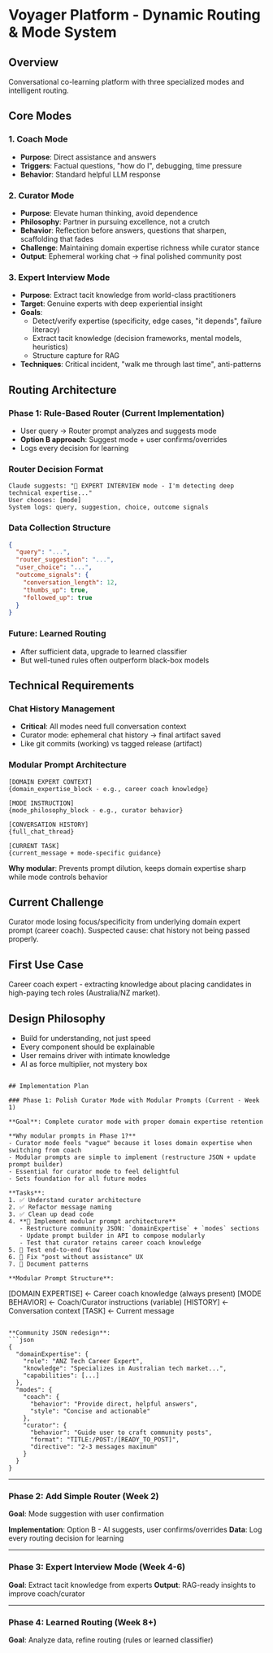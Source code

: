 # Voyager Platform - Dynamic Routing & Mode System

## Overview
Conversational co-learning platform with three specialized modes and intelligent routing.

## Core Modes

### 1. Coach Mode
- **Purpose**: Direct assistance and answers
- **Triggers**: Factual questions, "how do I", debugging, time pressure
- **Behavior**: Standard helpful LLM response

### 2. Curator Mode  
- **Purpose**: Elevate human thinking, avoid dependence
- **Philosophy**: Partner in pursuing excellence, not a crutch
- **Behavior**: Reflection before answers, questions that sharpen, scaffolding that fades
- **Challenge**: Maintaining domain expertise richness while curator stance
- **Output**: Ephemeral working chat → final polished community post

### 3. Expert Interview Mode
- **Purpose**: Extract tacit knowledge from world-class practitioners  
- **Target**: Genuine experts with deep experiential insight
- **Goals**: 
  - Detect/verify expertise (specificity, edge cases, "it depends", failure literacy)
  - Extract tacit knowledge (decision frameworks, mental models, heuristics)
  - Structure capture for RAG
- **Techniques**: Critical incident, "walk me through last time", anti-patterns

## Routing Architecture

### Phase 1: Rule-Based Router (Current Implementation)
- User query → Router prompt analyzes and suggests mode
- **Option B approach**: Suggest mode + user confirms/overrides
- Logs every decision for learning

### Router Decision Format
```
Claude suggests: "🎯 EXPERT INTERVIEW mode - I'm detecting deep technical expertise..."
User chooses: [mode]
System logs: query, suggestion, choice, outcome signals
```

### Data Collection Structure
```json
{
  "query": "...",
  "router_suggestion": "...",
  "user_choice": "...",
  "outcome_signals": {
    "conversation_length": 12,
    "thumbs_up": true,
    "followed_up": true
  }
}
```

### Future: Learned Routing
- After sufficient data, upgrade to learned classifier
- But well-tuned rules often outperform black-box models

## Technical Requirements

### Chat History Management
- **Critical**: All modes need full conversation context
- Curator mode: ephemeral chat history → final artifact saved
- Like git commits (working) vs tagged release (artifact)

### Modular Prompt Architecture
```
[DOMAIN EXPERT CONTEXT]
{domain_expertise_block - e.g., career coach knowledge}

[MODE INSTRUCTION]  
{mode_philosophy_block - e.g., curator behavior}

[CONVERSATION HISTORY]
{full_chat_thread}

[CURRENT TASK]
{current_message + mode-specific guidance}
```

**Why modular**: Prevents prompt dilution, keeps domain expertise sharp while mode controls behavior

## Current Challenge
Curator mode losing focus/specificity from underlying domain expert prompt (career coach). Suspected cause: chat history not being passed properly.

## First Use Case
Career coach expert - extracting knowledge about placing candidates in high-paying tech roles (Australia/NZ market).

## Design Philosophy
- Build for understanding, not just speed
- Every component should be explainable
- User remains driver with intimate knowledge
- AI as force multiplier, not mystery box
```

## Implementation Plan

### Phase 1: Polish Curator Mode with Modular Prompts (Current - Week 1)

**Goal**: Complete curator mode with proper domain expertise retention

**Why modular prompts in Phase 1?**
- Curator mode feels "vague" because it loses domain expertise when switching from coach
- Modular prompts are simple to implement (restructure JSON + update prompt builder)
- Essential for curator mode to feel delightful
- Sets foundation for all future modes

**Tasks**:
1. ✅ Understand curator architecture
2. ✅ Refactor message naming
3. ✅ Clean up dead code
4. **🔄 Implement modular prompt architecture**
   - Restructure community JSON: `domainExpertise` + `modes` sections
   - Update prompt builder in API to compose modularly
   - Test that curator retains career coach knowledge
5. 🔄 Test end-to-end flow
6. 🔄 Fix "post without assistance" UX
7. 🔄 Document patterns

**Modular Prompt Structure**:
```
[DOMAIN EXPERTISE] ← Career coach knowledge (always present)
[MODE BEHAVIOR]    ← Coach/Curator instructions (variable)
[HISTORY]          ← Conversation context
[TASK]            ← Current message
```

**Community JSON redesign**:
```json
{
  "domainExpertise": {
    "role": "ANZ Tech Career Expert",
    "knowledge": "Specializes in Australian tech market...",
    "capabilities": [...]
  },
  "modes": {
    "coach": {
      "behavior": "Provide direct, helpful answers",
      "style": "Concise and actionable"
    },
    "curator": {
      "behavior": "Guide user to craft community posts",
      "format": "TITLE:/POST:/[READY_TO_POST]",
      "directive": "2-3 messages maximum"
    }
  }
}
```

---

### Phase 2: Add Simple Router (Week 2)
**Goal**: Mode suggestion with user confirmation

**Implementation**: Option B - AI suggests, user confirms/overrides
**Data**: Log every routing decision for learning

---

### Phase 3: Expert Interview Mode (Week 4-6)
**Goal**: Extract tacit knowledge from experts
**Output**: RAG-ready insights to improve coach/curator

---

### Phase 4: Learned Routing (Week 8+)
**Goal**: Analyze data, refine routing (rules or learned classifier)
  